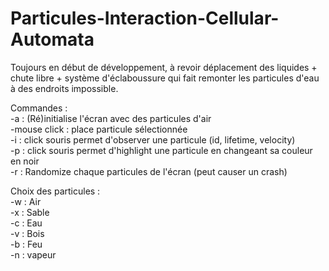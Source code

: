 # Particules-Interaction-Cellular-Automata
Toujours en début de développement, à revoir déplacement des liquides + chute libre + système d'éclaboussure qui fait remonter les particules d'eau à des endroits impossible.

Commandes : <br>
  -a : (Ré)initialise l'écran avec des particules d'air<br>
  -mouse click : place particule sélectionnée<br>
  -i : click souris permet d'observer une particule (id, lifetime, velocity)<br>
  -p : click souris permet d'highlight une particule en changeant sa couleur en noir <br>
  -r : Randomize chaque particules de l'écran (peut causer un crash)<br>
  
  
Choix des particules :<br>
-w : Air<br>
-x : Sable<br>
-c : Eau<br>
-v : Bois<br>
-b : Feu<br>
-n : vapeur<br>
